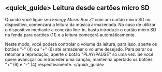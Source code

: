 ## <quick_guide> Leitura desde cartões micro SD
Quando você ligue seu *Energy Music Box Z1* com um cartão micro SD no dispositivo, comenzará a leitura da música armazenada. No caso de utilizar o dispositivo mediante a conexão line-in, basta introduzir o cartão micro SD na fenda para cartões (11) e a leitura começará automáticamente.

Neste modo, você poderá controlar o volume da leitura, para isso, aperte os botões "-" (4) ou "+" (6) até armazenar o volume desejado. Para parar ou retomar a reprodução, aperte o botão "PLAY/PAUSE" só uma vez.
Se você quere avancçar ou retroceder uma canção, mantenha apertado os botões "+" (6) e "-" (4) respectivamente.
</quick_guide>
